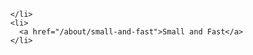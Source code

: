           </li>
          <li>
            <a href="/about/small-and-fast">Small and Fast</a>
          </li>
